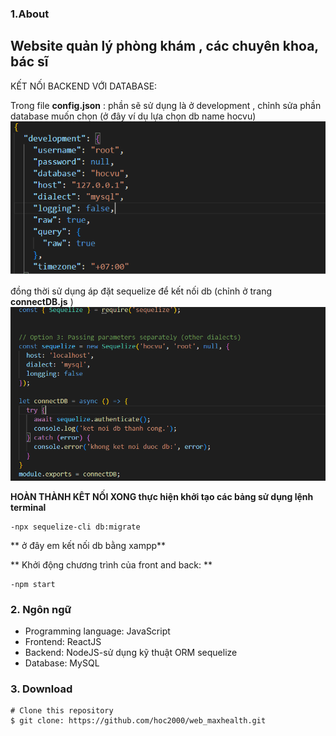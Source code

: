 ### 1.About
## Website quản lý phòng khám , các chuyên khoa, bác sĩ

KẾT NỐI BACKEND VỚI DATABASE:

Trong file **config.json** : phần sẽ sử dụng là ở development , 
chỉnh sửa phần database muốn chọn
(ở đây ví dụ lựa chọn db name hocvu) 
![view](res/data_config.png)

đồng thời sử dụng áp đặt sequelize để kết nối db (chỉnh ở trang **connectDB.js** )
![view](res/sequelize.png)



**HOÀN THÀNH KÊT NỐI XONG thực hiện khởi tạo các bảng sử dụng lệnh terminal**
```
-npx sequelize-cli db:migrate
``` 
** ở đây em kết nối db bằng xampp**


** Khởi động chương trình của front and back: **
```
-npm start 
```


### 2. Ngôn ngữ
- Programming language: JavaScript
-	Frontend: ReactJS
-	Backend: NodeJS-sử dụng kỹ thuật ORM sequelize
- Database: MySQL


### 3. Download
```
# Clone this repository
$ git clone: https://github.com/hoc2000/web_maxhealth.git
```
